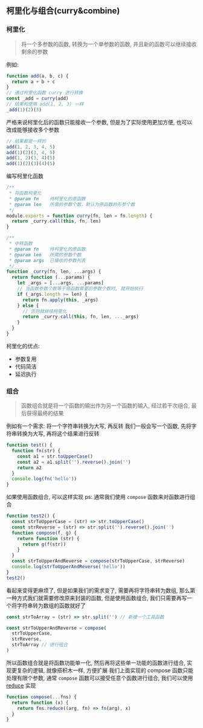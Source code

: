 ## 柯里化与组合(curry&combine)

### 柯里化

> 将一个多参数的函数, 转换为一个单参数的函数, 并且新的函数可以继续接收剩余的参数

例如:

```js
function add(a, b, c) {
  return a + b + c
}
// 通过柯里化函数 curry 进行转换
const _add = curry(add)
// 结果和使用 add(1, 2, 3) 一样
_add(1)(2)(3)
```

严格来说柯里化后的函数只能接收一个参数, 但是为了实际使用更加方便, 也可以改成能够接收多个参数

```js
// 结果都是一样的
add(1, 2, 3, 4, 5)
add(1)(2)(3, 4, 5)
add(1, 2)(3, 4)(5)
add(1)(2)(3)(4)(5)
```

编写柯里化函数

```js
/**
 * 将函数柯里化
 * @param fn    待柯里化的原函数
 * @param len   所需的参数个数，默认为原函数的形参个数
 */
module.exports = function curry(fn, len = fn.length) {
  return _curry.call(this, fn, len)
}

/**
 * 中转函数
 * @param fn    待柯里化的原函数
 * @param len   所需的参数个数
 * @param args  已接收的参数列表
 */
function _curry(fn, len, ...args) {
  return function (...params) {
    let _args = [...args, ...params]
    // 当函数参数个数等于原函数需要的参数个数时, 就开始执行
    if (_args.length >= len) {
      return fn.apply(this, _args)
    } else {
      // 否则就继续柯里化
      return _curry.call(this, fn, len, ..._args)
    }
  }
}
```

柯里化的优点:

- 参数复用
- 代码简洁
- 延迟执行

### 组合

> 函数组合就是将一个函数的输出作为另一个函数的输入, 经过若干次组合, 最后获得最终的结果

例如有一个需求: 将一个字符串转换为大写, 再反转
我们一般会写一个函数, 先将字符串转换为大写, 再将这个结果进行反转

```js
function test() {
  function fn(str) {
    const a1 = str.toUpperCase()
    const a2 = a1.split('').reverse().join('')
    return a2
  }
  console.log(fn('hello'))
}
```

如果使用函数组合, 可以这样实现
ps: 通常我们使用 `compose` 函数来对函数进行组合

```js
function test2() {
  const strToUpperCase = (str) => str.toUpperCase()
  const strReverse = (str) => str.split('').reverse().join('')
  function compose(f, g) {
    return function (str) {
      return g(f(str))
    }
  }
  const strToUpperAndReverse = compose(strToUpperCase, strReverse)
  console.log(strToUpperAndReverse('hello'))
}
test2()
```

看起来变得更麻烦了, 但是如果我们的需求变了, 需要再将字符串转为数组, 那么第一种方式我们就需要修改原来封装的函数, 但是使用函数组合, 我们只需要再写一个将字符串转为数组的函数就好了

```js
const strToArray = (str) => str.split('') // 新增一个工具函数

const strToUpperAndReverse = compose(
  strToUpperCase,
  strReverse,
  strToArray // 进行组合
)
```

所以函数组合就是将函数功能单一化, 然后再将这些单一功能的函数进行组合, 实现更复杂的逻辑, 就像搭积木一样, 方便扩展
我们上面实现的 compose 函数只能处理有限个参数, 通常 `compose` 函数可以接受任意个函数进行组合, 我们可以使用 [reduce](https://developer.mozilla.org/zh-CN/docs/Web/JavaScript/Reference/Global_Objects/Array/Reduce) 实现

```js
function compose(...fns) {
  return function (x) {
    return fns.reduce((arg, fn) => fn(arg), x)
  }
}
```
